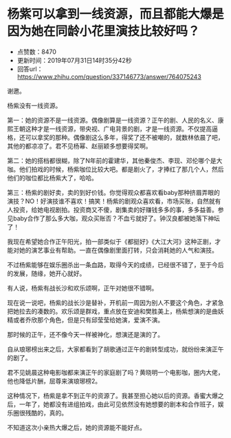 # 杨紫可以拿到一线资源，而且都能大爆是因为她在同龄小花里演技比较好吗？
- 点赞数：8470
- 更新时间：2019年07月31日14时35分42秒
- 回答url：https://www.zhihu.com/question/337146773/answer/764075243
<body>
 <p data-pid="uRhy3-4R">谢邀。</p>
 <p data-pid="Iv32IUHq">杨紫没有一线资源。</p>
 <p data-pid="QQoCVW-e">第一：她的资源不是一线资源。偶像剧算是一线资源？正午的剧、人民的名义、康熙王朝这种才是一线资源，带央视、广电背景的剧，才是一线资源。不仅提高逼格，还可以拿奖的那种。偶像剧这么多年，得奖了还不被嘲的，就数林依晨了吧，其他的都凉凉了。君不见杨幂、赵丽颖多想要得奖啊。</p>
 <p data-pid="kpp5fJAw">第二：她的搭档都很糊，除了N年前的霍建华，其他秦俊杰、李现、邓伦哪个是大咖。他们拍戏的时候，杨紫咖位比较大吧。都是剧火了，才捧红了那几个人，然后他们的咖位都比杨紫大了，哈哈。</p>
 <p data-pid="BkEFVytb">第三：杨紫的剧好卖，卖的到好价钱。你觉得观众都喜欢看baby那种挤眉弄眼的演技？NO！好演技谁不喜欢！搞笑！杨紫的剧观众喜欢看，市场买账，自然就有人投资，给她电视剧拍。投资商又不傻，剧集卖的好赚钱多多的事，多多益善。参见baby合作了那么多大咖，观众买账否？不血亏就好了。钟汉良都被她落下神坛了！</p>
 <p data-pid="So9H_7rg">我现在希望她合作正午阳光，拍一部类似于《都挺好》《大江大河》这种正剧，才能对她的演艺事业有帮助。一直在偶像剧里面打转，只会消耗她的人气和演技。</p>
 <p data-pid="z3Jv8dv_">不过杨紫能够在娱乐圈杀出一条血路，取得今天的成绩，已经很不错了，至于今后的发展，随缘，她开心就好。</p>
 <p data-pid="tEwfK4at">有人说，杨紫有战长沙和欢乐颂啊，正午对她很不错啊。</p>
 <p data-pid="_ZdmyfwK">现在说一说吧，杨紫的战长沙是替补，开机前一周因为别人不要这个角色，才紧急把她拉去的凑数的。欢乐颂是群戏，重点放在安迪和樊胜美上，杨紫想演的是曲妖精或者乔欣那个角色，但是只有邱莹莹给她演，爱演不演。</p>
 <p data-pid="pZ7RkBdB">那时候的正午，还不像今天一样被神化，想演还是演的了。</p>
 <p data-pid="kllUz_zA">自从琅琊榜出来之后，大家都看到了胡歌通过正午的剧转型成功，就纷纷来演正午的剧了。</p>
 <p data-pid="YrJnJpm2">君不见姚晨这种电影咖都来演正午的家庭剧了吗？黄晓明一个电影咖，圈内大佬，他也降低片酬，屈尊来演琅琊榜2。</p>
 <p data-pid="H_n51q9f">这种情况下，杨紫是拿不到正午的资源了。我甚至担心她以后的资源。香蜜大爆之后，一年了，她都没有进组拍戏，由此可见依然没有她想要的剧本和合作班子，娱乐圈很残酷的，真的。</p>
 <p data-pid="7fujfUS_">不知道这次小亲热大爆之后，她的资源能不能好点。</p>
</body>